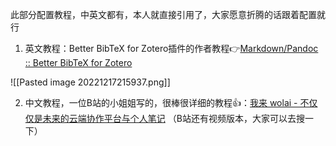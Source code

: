 此部分配置教程，中英文都有，本人就直接引用了，大家愿意折腾的话跟着配置就行

1. 英文教程：Better BibTeX for Zotero插件的作者教程👉[Markdown/Pandoc :: Better BibTeX for Zotero](https://retorque.re/zotero-better-bibtex/exporting/pandoc/)

![[Pasted image 20221217215937.png]]

2. 中文教程，一位B站的小姐姐写的，很棒很详细的教程👍：[我来 wolai - 不仅仅是未来的云端协作平台与个人笔记](https://www.wolai.com/sally/8TKLnQANv7vRCUQU36wUsS)
（B站还有视频版本，大家可以去搜一下）






